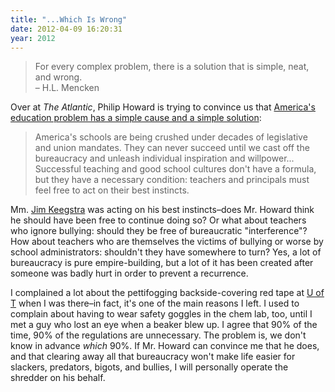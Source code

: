 ```yaml
---
title: "...Which Is Wrong"
date: 2012-04-09 16:20:31
year: 2012
---
```

<blockquote>For every complex problem, there is a solution that is simple, neat, and wrong.
<br>
– H.L. Mencken</blockquote>
<p>Over at <em>The Atlantic</em>, Philip Howard is trying to convince us that <a href="http://m.theatlantic.com/national/print/2012/04/to-fix-americas-education-bureaucracy-we-need-to-destroy-it/255173/">America's education problem has a simple cause and a simple solution</a>:</p>
<blockquote>America's schools are being crushed under decades of legislative and union mandates. They can never succeed until we cast off the bureaucracy and unleash individual inspiration and willpower... Successful teaching and good school cultures don't have a formula, but they have a necessary condition: teachers and principals must feel free to act on their best instincts.</blockquote>
<p>Mm. <a href="http://en.wikipedia.org/wiki/James_Keegstra">Jim Keegstra</a> was acting on his best instincts–does Mr. Howard think he should have been free to continue doing so? Or what about teachers who ignore bullying: should they be free of bureaucratic "interference"? How about teachers who are themselves the victims of bullying or worse by school administrators: shouldn't they have somewhere to turn? Yes, a lot of bureaucracy is pure empire-building, but a lot of it has been created after someone was badly hurt in order to prevent a recurrence.</p>
<p>I complained a lot about the pettifogging backside-covering red tape at <a href="http://www.utoronto.ca">U of T</a> when I was there–in fact, it's one of the main reasons I left.  I used to complain about having to wear safety goggles in the chem lab, too, until I met a guy who lost an eye when a beaker blew up. I agree that 90% of the time, 90% of the regulations are unnecessary. The problem is, we don't know in advance <em>which</em> 90%. If Mr. Howard can convince me that he does, and that clearing away all that bureaucracy won't make life easier for slackers, predators, bigots, and bullies, I will personally operate the shredder on his behalf.</p>
